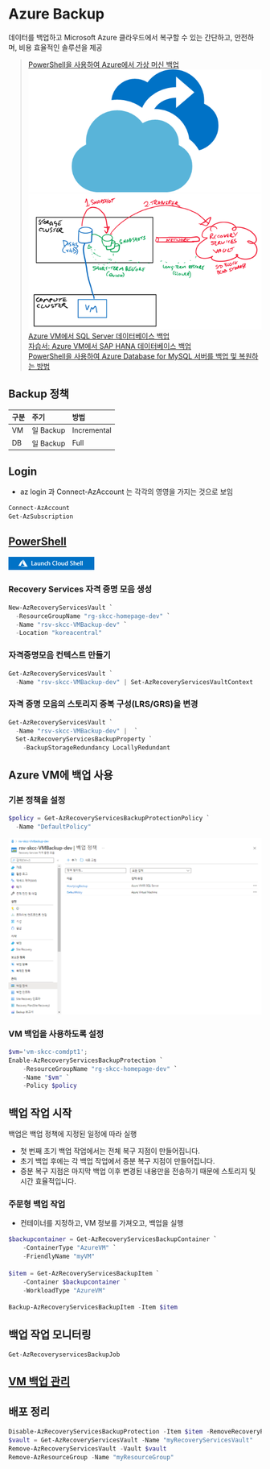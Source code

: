 # Azure Backup
데이터를 백업하고 Microsoft Azure 클라우드에서 복구할 수 있는 간단하고, 안전하며, 비용 효율적인 솔루션을 제공

> [PowerShell을 사용하여 Azure에서 가상 머신 백업](https://docs.microsoft.com/ko-kr/azure/backup/quick-backup-vm-powershell)
![Azure-Backup.png](./img/Azure-Backup.png)  
![AzureVMBackupRestoreUsingSnapshot_thumb.png](./img/AzureVMBackupRestoreUsingSnapshot_thumb.png)  
> [Azure VM에서 SQL Server 데이터베이스 백업](https://docs.microsoft.com/ko-kr/azure/backup/tutorial-sql-backup)  
> [자습서: Azure VM에서 SAP HANA 데이터베이스 백업](https://docs.microsoft.com/ko-kr/azure/backup/tutorial-backup-sap-hana-db)  
> [PowerShell을 사용하여 Azure Database for MySQL 서버를 백업 및 복원하는 방법](https://docs.microsoft.com/ko-kr/azure/mysql/howto-restore-server-powershell)

## Backup 정책
| 구분 | 주기 | 방법 |
|:---|:---|:---|  
| VM | 일 Backup | Incremental | 
| DB | 일 Backup | Full | 

## Login
- az login 과 Connect-AzAccount 는 각각의 영영을 가지는 것으로 보임
```powershell
Connect-AzAccount
Get-AzSubscription
```

## [PowerShell](https://shell.azure.com)
<a href="https://shell.azure.com">
  <img class="cloudshell" src=./img/hdi-launch-cloud-shell.png>
</a>

### Recovery Services 자격 증명 모음 생성

```powershell
New-AzRecoveryServicesVault `
  -ResourceGroupName "rg-skcc-homepage-dev" `
  -Name "rsv-skcc-VMBackup-dev" `
  -Location "koreacentral"
```

### 자격증명모음 컨텍스트 만들기
```powershell
Get-AzRecoveryServicesVault `
  -Name "rsv-skcc-VMBackup-dev" | Set-AzRecoveryServicesVaultContext
```

### 자격 증명 모음의 스토리지 중복 구성(LRS/GRS)을 변경
```powershell
Get-AzRecoveryServicesVault `
  -Name "rsv-skcc-VMBackup-dev" |  `
  Set-AzRecoveryServicesBackupProperty `
    -BackupStorageRedundancy LocallyRedundant
```

## Azure VM에 백업 사용
### 기본 정책을 설정
```powershell
$policy = Get-AzRecoveryServicesBackupProtectionPolicy `
  -Name "DefaultPolicy"
```
![DefaultBackuPolicy.png](./img/DefaultBackuPolicy.png)  

### VM 백업을 사용하도록 설정
```powershell
$vm='vm-skcc-comdpt1';
Enable-AzRecoveryServicesBackupProtection `
    -ResourceGroupName "rg-skcc-homepage-dev" `
    -Name "$vm" `
    -Policy $policy
```

## 백업 작업 시작
백업은 백업 정책에 지정된 일정에 따라 실행
- 첫 번째 초기 백업 작업에서는 전체 복구 지점이 만들어집니다.
- 초기 백업 후에는 각 백업 작업에서 증분 복구 지점이 만들어집니다.
- 증분 복구 지점은 마지막 백업 이후 변경된 내용만을 전송하기 때문에 스토리지 및 시간 효율적입니다.

### 주문형 백업 작업
- 컨테이너를 지정하고, VM 정보를 가져오고, 백업을 실행
```powershell
$backupcontainer = Get-AzRecoveryServicesBackupContainer `
    -ContainerType "AzureVM" `
    -FriendlyName "myVM"

$item = Get-AzRecoveryServicesBackupItem `
    -Container $backupcontainer `
    -WorkloadType "AzureVM"

Backup-AzRecoveryServicesBackupItem -Item $item
```

## 백업 작업 모니터링
```powershell
Get-AzRecoveryservicesBackupJob
```

## [VM 백업 관리](https://docs.microsoft.com/ko-kr/azure/backup/backup-azure-vms-automation#manage-azure-vm-backups)

## 배포 정리
```powershell
Disable-AzRecoveryServicesBackupProtection -Item $item -RemoveRecoveryPoints
$vault = Get-AzRecoveryServicesVault -Name "myRecoveryServicesVault"
Remove-AzRecoveryServicesVault -Vault $vault
Remove-AzResourceGroup -Name "myResourceGroup"
```